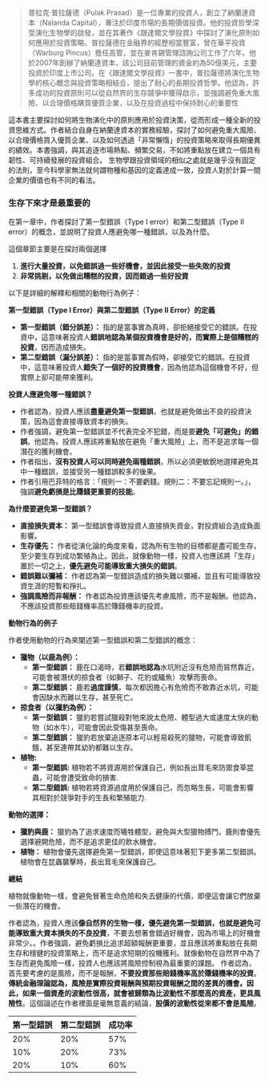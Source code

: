 
>普拉克·普拉薩德（Pulak Prasad）是一位專業的投資人，創立了納蘭達資本（Nalanda Capital），專注於印度市場的長期價值投資。他的投資哲學深受演化生物學的啟發，並在其著作《跟達爾文學投資》中探討了演化原則如何應用於投資策略。普拉薩德在金融界的經歷相當豐富，曾在華平投資（Warburg Pincus）擔任高管，並在麥肯錫管理諮詢公司工作了六年。他於2007年創辦了納蘭達資本，該公司目前管理的資金約為50億美元，主要投資於印度上市公司。在《跟達爾文學投資》一書中，普拉薩德將演化生物學的核心概念與投資策略相結合，提出了耐心的長期投資哲學。他認為，許多成功的投資原則可以從自然界的生存競爭中獲得啟示，並強調避免重大風險、以合理價格購買優質企業，以及在投資過程中保持耐心的重要性

這本書主要探討如何將生物演化中的原則應用於投資決策，從而形成一種全新的投資思維方式。作者結合自身在納蘭達資本的實務經驗，探討了如何避免重大風險、以合理價格買入優質企業、以及如何透過「非常懶惰」的投資策略來取得長期優異的績效。本書強調，與其追逐市場熱點、頻繁交易，不如將重點放在建立一個具有韌性、可持續發展的投資組合。
生物學跟投資領域的相似之處就是幾乎沒有固定的法則，至今科學家無法就何謂物種和基因的定義達成一致，投資人對於計算一間企業的價值也有不同的看法。
### 生存下來才是最重要的
在第一章中，作者探討了第一型錯誤（Type I error）和第二型錯誤（Type II error）的概念，並說明了投資人應避免哪一種錯誤，以及為什麼。

這個章節主要是在探討兩個選擇
1. **進行大量投資，以免錯誤過一些好機會，並因此接受一些失敗的投資**
2. **非常挑剔，以免做出糟糕的投資，因而錯過一些好投資**

以下是詳細的解釋和相關的動物行為例子：

**第一型錯誤（Type I Error）與第二型錯誤（Type II Error）的定義**

- **第一型錯誤（錯分誤差）：** 指的是當事實為真時，卻拒絕接受它的錯誤。在投資中，這意味著投資人**錯誤地認為某個投資機會是好的，而實際上是個糟糕的投資**，因而造成損失。
- **第二型錯誤（漏分誤差）：** 指的是當事實為假時，卻接受它的錯誤。在投資中，這意味著投資人**錯失了一個好的投資機會**，因為他認為這個機會不好，但實際上卻可能帶來獲利。

**投資人應避免哪一種錯誤？**

- 作者認為，投資人應該**盡量避免第一型錯誤**，也就是避免做出不良的投資決策，因為這會直接導致資本的損失。
- 作者強調，避免第一型錯誤並不代表完全不犯錯，而是要**避免「可避免」的錯誤**。他認為，投資人應該將重點放在避免「重大風險」上，而不是追求每一個潛在的獲利機會。
- 作者指出，**沒有投資人可以同時避免兩種錯誤**，所以必須更敏銳地選擇避免其中一種錯誤，並接受另一種錯誤較多的後果。
- 作者引用巴菲特的格言：「規則一：不要虧錢。規則二：不要忘記規則一。」，強調**避免虧損是比賺錢更重要的技能**。

**為什麼要避免第一型錯誤？**

- **直接損失資本：** 第一型錯誤會導致投資人直接損失資金，對投資組合造成負面影響。
- **生存優先：** 作者從演化論的角度來看，認為所有生物的目標都是盡可能生存，至少要生存到成功繁殖為止。因此，就像動物一樣，投資人也應該將「生存」置於一切之上，**優先避免可能導致重大損失的錯誤**。
- **錯誤難以彌補：** 作者認為第一型錯誤造成的損失難以彌補，並且有可能導致投資生涯的短暫和掙扎。
- **強調風險而非報酬：** 作者認為投資應該優先考慮風險，而不是報酬。他認為，不應該投資那些賠錢機率高於賺錢機率的投資。

**動物行為的例子**

作者使用動物的行為來闡述第一型錯誤和第二型錯誤的概念：

- **獵物（以鹿為例）：**
    - **第一型錯誤：** 鹿在口渴時，若**錯誤地認為**水坑附近沒有危險而貿然靠近，可能會被潛伏的掠食者（如獅子、花豹或鱷魚）攻擊而喪命。
    - **第二型錯誤：** 鹿若**過度謹慎**，每次都因擔心有危險而不敢靠近水坑，可能會因缺水而難以生存，甚至死亡。
- **掠食者（以獵豹為例）：**
    - **第一型錯誤：** 獵豹若嘗試獵殺對牠來說太危險、體型過大或速度太快的動物（如水牛），可能會因此受傷甚至喪命。
    - **第二型錯誤：** 獵豹若放棄追逐原本可以輕易殺死的獵物，可能會導致飢餓，甚至連帶其幼豹都難以生存。
- **植物:**
    - **第一型錯誤:** 植物若不將資源用於保護自己，例如長出茸毛來防禦食草昆蟲，可能會遭受致命的損害.
    - **第二型錯誤:** 植物若將資源過度用於保護自己，而忽略生長，可能會影響其相對於競爭對手的生長和繁殖能力.

**動物的選擇：**

- **獵豹與鹿：** 獵豹為了追求速度而犧牲體型，避免與大型獵物搏鬥。鹿則會優先選擇避開危險，而不是追求更佳的飲水機會。
- **植物：** 植物會優先選擇避免第一型錯誤，即使這意味著犯下更多第二型錯誤。植物會在昆蟲襲擊時，長出茸毛來保護自己。

**總結**

植物就像動物一樣，會避免冒著生命危險和失去健康的代價，即便這會讓它們放棄一些潛在的機會。

作者認為，投資人應該**像自然界的生物一樣，優先避免第一型錯誤，也就是避免可能導致重大資本損失的不良投資**，不要去想著會錯過好機會，因為市場上的好機會非常少。。作者強調，避免虧損比追求超額報酬更重要，並且應該將重點放在長期生存和穩健的投資策略上，而不是追求短期的投機獲利。就像動物在自然界中為了生存而避免風險一樣，投資人也應該將風險控制視為最重要的課題。
作者認為，首先要考慮的是風險，而不是報酬，**不要投資那些賠錢機率高於賺錢機率的投資**。**傳統金融理論認為，風險是實際投資報酬與預期投資報酬之間的差異的機會。因此，如果一個資產的波動性很高，就會被歸類為比波動性不那麼高的資產，更具風險性**。這個論述在作者裡面是毫無意義的結論，**股價的波動性從來都不會是風險**。


| 第一型錯誤 | 第二型錯誤 | 成功率 |
| ----- | ----- | --- |
| 20%   | 20%   | 57% |
| 10%   | 20%   | 73% |
| 20%   | 10%   | 60% |
